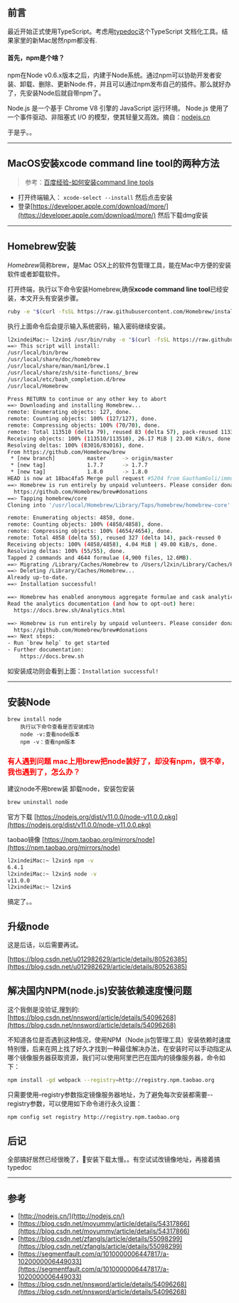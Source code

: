 ## 前言
最近开始正式使用TypeScript。考虑用[typedoc](http://typedoc.org/)这个TypeScript 文档化工具。结果家里的新Mac居然npm都没有.

#### 首先，npm是个啥？

npm在Node v0.6.x版本之后，内建于Node系统。通过npm可以协助开发者安装、卸载、删除、更新Node.件，并且可以通过npm发布自己的插件。那么就好办了，先安装Node后就自带npm了。

Node.js 是一个基于 Chrome V8 引擎的 JavaScript 运行环境。 
Node.js 使用了一个事件驱动、非阻塞式 I/O 的模型，使其轻量又高效。摘自：[nodejs.cn](http://nodejs.cn/)

于是乎。。

-------------

## MacOS安装xcode command line tool的两种方法
> 参考：[百度经验-如何安装command line tools](https://jingyan.baidu.com/article/fec4bce2904b3ef2618d8bcc.html)
* 打开终端输入： `xcode-select --install` 然后点击安装
* 登录[https://developer.apple.com/download/more/](https://developer.apple.com/download/more/) 然后下载dmg安装


--------------------------



## Homebrew安装  
*Homebrew*简称brew，是Mac OSX上的软件包管理工具，能在Mac中方便的安装软件或者卸载软件。 

打开终端，执行以下命令安装Homebrew,确保**xcode command line tool**已经安装，本文开头有安装步骤。
```sh
ruby -e "$(curl -fsSL https://raw.githubusercontent.com/Homebrew/install/master/install)"
```

执行上面命令后会提示输入系统密码，输入密码继续安装。

```sh
l2xindeiMac:~ l2xin$ /usr/bin/ruby -e "$(curl -fsSL https://raw.githubusercontent.com/Homebrew/install/master/install)"
==> This script will install:
/usr/local/bin/brew
/usr/local/share/doc/homebrew
/usr/local/share/man/man1/brew.1
/usr/local/share/zsh/site-functions/_brew
/usr/local/etc/bash_completion.d/brew
/usr/local/Homebrew

Press RETURN to continue or any other key to abort
==> Downloading and installing Homebrew...
remote: Enumerating objects: 127, done.
remote: Counting objects: 100% (127/127), done.
remote: Compressing objects: 100% (70/70), done.
remote: Total 113510 (delta 79), reused 83 (delta 57), pack-reused 113383
Receiving objects: 100% (113510/113510), 26.17 MiB | 23.00 KiB/s, done.
Resolving deltas: 100% (83016/83016), done.
From https://github.com/Homebrew/brew
 * [new branch]          master     -> origin/master
 * [new tag]             1.7.7      -> 1.7.7
 * [new tag]             1.8.0      -> 1.8.0
HEAD is now at 18bac4fa5 Merge pull request #5204 from GauthamGoli/immutable-args
==> Homebrew is run entirely by unpaid volunteers. Please consider donating:
  https://github.com/Homebrew/brew#donations
==> Tapping homebrew/core
Cloning into '/usr/local/Homebrew/Library/Taps/homebrew/homebrew-core'...

remote: Enumerating objects: 4858, done.
remote: Counting objects: 100% (4858/4858), done.
remote: Compressing objects: 100% (4654/4654), done.
remote: Total 4858 (delta 55), reused 327 (delta 14), pack-reused 0
Receiving objects: 100% (4858/4858), 4.04 MiB | 49.00 KiB/s, done.
Resolving deltas: 100% (55/55), done.
Tapped 2 commands and 4644 formulae (4,900 files, 12.6MB).
==> Migrating /Library/Caches/Homebrew to /Users/l2xin/Library/Caches/Homebrew..
==> Deleting /Library/Caches/Homebrew...
Already up-to-date.
==> Installation successful!

==> Homebrew has enabled anonymous aggregate formulae and cask analytics.
Read the analytics documentation (and how to opt-out) here:
  https://docs.brew.sh/Analytics.html

==> Homebrew is run entirely by unpaid volunteers. Please consider donating:
  https://github.com/Homebrew/brew#donations
==> Next steps:
- Run `brew help` to get started
- Further documentation: 
    https://docs.brew.sh
```

如安装成功则会看到上面：`Installation successful! `

--------------------------

## 安装Node



```shell
brew install node
    执行以下命令查看是否安装成功
    node -v:查看node版本
    npm -v：查看npm版本
```

### <font color=FF0000>有人遇到问题 mac上用brew把node装好了，却没有npm，很不幸，我也遇到了，怎么办？</font>
建议node不用brew装 卸载node，安装包安装

```sh
brew uninstall node
```
官方下载
[https://nodejs.org/dist/v11.0.0/node-v11.0.0.pkg](https://nodejs.org/dist/v11.0.0/node-v11.0.0.pkg)

taobao镜像
[https://npm.taobao.org/mirrors/node](https://npm.taobao.org/mirrors/node)


```sh
l2xindeiMac:~ l2xin$ npm -v
6.4.1
l2xindeiMac:~ l2xin$ node -v
v11.0.0
l2xindeiMac:~ l2xin$ 
```

搞定了。。


## 升级node
这是后话，以后需要再试。

[https://blog.csdn.net/u012982629/article/details/80526385](https://blog.csdn.net/u012982629/article/details/80526385)

## 解决国内NPM(node.js)安装依赖速度慢问题  
这个我倒是没验证,搜到的:
[https://blog.csdn.net/nnsword/article/details/54096268](https://blog.csdn.net/nnsword/article/details/54096268)

不知道各位是否遇到这种情况，使用NPM（Node.js包管理工具）安装依赖时速度特别慢，后来在网上找了好久才找到一种最佳解决办法，在安装时可以手动指定从哪个镜像服务器获取资源，我们可以使用阿里巴巴在国内的镜像服务器，命令如下：

```sh
npm install -gd webpack --registry=http://registry.npm.taobao.org
```

只需要使用–registry参数指定镜像服务器地址，为了避免每次安装都需要--registry参数，可以使用如下命令进行永久设置：
```sh
npm config set registry http://registry.npm.taobao.org
```

## 后记

全部搞好居然已经很晚了，安装下载太慢。。有空试试改镜像地址，再接着搞typedoc

------------------------------------

## 参考

* [http://nodejs.cn/](http://nodejs.cn/)
* [https://blog.csdn.net/moyummy/article/details/54317866](https://blog.csdn.net/moyummy/article/details/54317866)
* [https://blog.csdn.net/zfangls/article/details/55098299](https://blog.csdn.net/zfangls/article/details/55098299)
* [https://segmentfault.com/q/1010000006447817/a-1020000006449033](https://segmentfault.com/q/1010000006447817/a-1020000006449033)
* [https://blog.csdn.net/nnsword/article/details/54096268](https://blog.csdn.net/nnsword/article/details/54096268)



